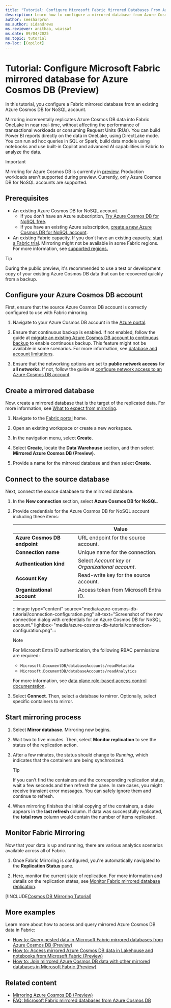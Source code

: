 ```yaml
---
title: "Tutorial: Configure Microsoft Fabric Mirrored Databases From Azure Cosmos DB (Preview)"
description: Learn how to configure a mirrored database from Azure Cosmos DB in Microsoft Fabric.
author: seesharprun
ms.author: sidandrews
ms.reviewer: anithaa, wiassaf
ms.date: 09/04/2025
ms.topic: tutorial
no-loc: [Copilot]
---
```


# Tutorial: Configure Microsoft Fabric mirrored database for Azure Cosmos DB (Preview)

In this tutorial, you configure a Fabric mirrored database from an existing Azure Cosmos DB for NoSQL account.

Mirroring incrementally replicates Azure Cosmos DB data into Fabric OneLake in near real-time, without affecting the performance of transactional workloads or consuming Request Units (RUs).
You can build Power BI reports directly on the data in OneLake, using DirectLake mode. You can run ad hoc queries in SQL or Spark, build data models using notebooks and use built-in Copilot and advanced AI capabilities in Fabric to analyze the data. 

> [!IMPORTANT]
> Mirroring for Azure Cosmos DB is currently in [preview](../fundamentals/preview.md). Production workloads aren't supported during preview. Currently, only Azure Cosmos DB for NoSQL accounts are supported.

## Prerequisites

- An existing Azure Cosmos DB for NoSQL account.
  - If you don't have an Azure subscription, [Try Azure Cosmos DB for NoSQL free](https://cosmos.azure.com/try/).
  - If you have an existing Azure subscription, [create a new Azure Cosmos DB for NoSQL account](/azure/cosmos-db/nosql/quickstart-portal).
- An existing Fabric capacity. If you don't have an existing capacity, [start a Fabric trial](../fundamentals/fabric-trial.md). Mirroring might not be available in some Fabric regions. For more information, see [supported regions.](azure-cosmos-db-limitations.md#availability-limitations)

> [!TIP]
> During the public preview, it's recommended to use a test or development copy of your existing Azure Cosmos DB data that can be recovered quickly from a backup.

## Configure your Azure Cosmos DB account

First, ensure that the source Azure Cosmos DB account is correctly configured to use with Fabric mirroring.

1. Navigate to your Azure Cosmos DB account in the [Azure portal](https://portal.azure.com).

1. Ensure that continuous backup is enabled. If not enabled, follow the guide at [migrate an existing Azure Cosmos DB account to continuous backup](/azure/cosmos-db/migrate-continuous-backup) to enable continuous backup. This feature might not be available in some scenarios. For more information, see [database and account limitations](azure-cosmos-db-limitations.md#account-and-database-limitations).

1. Ensure that the networking options are set to **public network access** for **all networks**. If not, follow the guide at [configure network access to an Azure Cosmos DB account](/azure/cosmos-db/how-to-configure-firewall#configure-ip-policy).

## Create a mirrored database

Now, create a mirrored database that is the target of the replicated data. For more information, see [What to expect from mirroring](azure-cosmos-db.md#what-to-expect-from-mirroring). 

1. Navigate to the [Fabric portal](https://fabric.microsoft.com/) home.

1. Open an existing workspace or create a new workspace.

1. In the navigation menu, select **Create**.

1. Select **Create**, locate the **Data Warehouse** section, and then select **Mirrored Azure Cosmos DB (Preview)**.

1. Provide a name for the mirrored database and then select **Create**.

## Connect to the source database

Next, connect the source database to the mirrored database.

1. In the **New connection** section, select **Azure Cosmos DB for NoSQL**.

1. Provide credentials for the Azure Cosmos DB for NoSQL account including these items:

    | | Value |
    | --- | --- |
    | **Azure Cosmos DB endpoint** | URL endpoint for the source account. |
    | **Connection name** | Unique name for the connection. |
    | **Authentication kind** | Select *Account key* or *Organizational account*. |
    | **Account Key** | Read-write key for the source account. |
    | **Organizational account** | Access token from Microsoft Entra ID. |

    :::image type="content" source="media/azure-cosmos-db-tutorial/connection-configuration.png" alt-text="Screenshot of the new connection dialog with credentials for an Azure Cosmos DB for NoSQL account." lightbox="media/azure-cosmos-db-tutorial/connection-configuration.png":::

    > [!NOTE]
    > For Microsoft Entra ID authentication, the following RBAC permissions are required:
    >
    > - `Microsoft.DocumentDB/databaseAccounts/readMetadata`
    > - `Microsoft.DocumentDB/databaseAccounts/readAnalytics`
    >
    > For more information, see [data plane role-based access control documentation](/azure/cosmos-db/nosql/how-to-grant-data-plane-access).

2. Select **Connect**. Then, select a database to mirror. Optionally, select specific containers to mirror.

## Start mirroring process

1. Select **Mirror database**. Mirroring now begins.

1. Wait two to five minutes. Then, select **Monitor replication** to see the status of the replication action.

1. After a few minutes, the status should change to *Running*, which indicates that the containers are being synchronized.

    > [!TIP]
    > If you can't find the containers and the corresponding replication status, wait a few seconds and then refresh the pane. In rare cases, you might receive transient error messages. You can safely ignore them and continue to refresh.

1. When mirroring finishes the initial copying of the containers, a date appears in the **last refresh** column. If data was successfully replicated, the **total rows** column would contain the number of items replicated.

## Monitor Fabric Mirroring

Now that your data is up and running, there are various analytics scenarios available across all of Fabric.

1. Once Fabric Mirroring is configured, you're automatically navigated to the **Replication Status** pane.

1. Here, monitor the current state of replication. For more information and details on the replication states, see [Monitor Fabric mirrored database replication](../mirroring/monitor.md).

[!INCLUDE[Cosmos DB Mirroring Tutorial](includes/cosmos-db-mirroring-tutorial.md)]

## More examples

Learn more about how to access and query mirrored Azure Cosmos DB data in Fabric:

- [How to: Query nested data in Microsoft Fabric mirrored databases from Azure Cosmos DB (Preview)](../mirroring/azure-cosmos-db-how-to-query-nested.md)
- [How to: Access mirrored Azure Cosmos DB data in Lakehouse and notebooks from Microsoft Fabric (Preview)](../mirroring/azure-cosmos-db-lakehouse-notebooks.md)
- [How to: Join mirrored Azure Cosmos DB data with other mirrored databases in Microsoft Fabric (Preview)](../mirroring/azure-cosmos-db-how-to-join-multiple.md)

## Related content

- [Mirroring Azure Cosmos DB (Preview)](../mirroring/azure-cosmos-db.md)
- [FAQ: Microsoft Fabric mirrored databases from Azure Cosmos DB](../mirroring/azure-cosmos-db-faq.yml)
